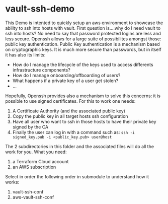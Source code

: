 # vault-ssh-demo

This Demo is intented to quickly setup an aws environment to showcase the ability to ssh into hosts with vault.
First question is....why do I need vault to ssh into hosts? 
No need to say that password protected logins are less and less secure.
Openssh allows for a large suite of possibilites amongst those: public key authentication.
Public Key authentication is a mechanism based on cryptographic keys.
It is much more secure than passwords, but in itself it has also its limits:
* How do I manage the lifecycle of the keys used to access differents infrastructure components?
* How do I manage onboarding/offboarding of users?
* What happens if a private key of a user get stolen?
* ...

Hopefully, Openssh provides also a mechanism to solve this concerns: it is possible to use signed certificates.
For this to work one needs:
1. A Certificate Authority (and the associated public key)
2. Copy the public key in all target hosts ssh configuration
3. Have all user who want to ssh in those hosts to have their private key signed by the CA
4. Finally the user can log in with a command such as: `ssh -i signed_key.pub -i <public_key.pub> user@host`

The 2 subdirectories in this folder and the associated files will do all the work for you.
What you need:
1. a Terraform Cloud account
2. an AWS subscription

Select in order the following order in submodule to understand how it works:
1. vault-ssh-conf
2. aws-vault-ssh-conf
